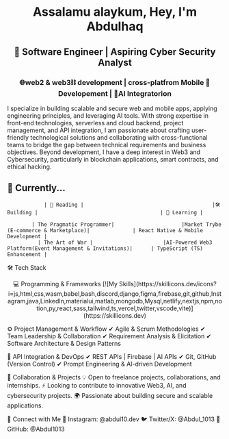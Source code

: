 <div align="center"><h1>Assalamu alaykum, Hey, I'm Abdulhaq</h1>
<h2>🚀 Software Engineer | Aspiring Cyber Security Analyst </h2>
  <h3> 🌐web2 & web3⛓ development | cross-platfrom Mobile 📱 Developement | 🤖AI Integratorion </h3>
</div>

I specialize in building scalable and secure web and mobile apps, applying engineering principles, and leveraging AI tools. With strong expertise in front-end technologies, serverless and cloud backend, project management, and API integration, I am passionate about crafting user-friendly technological solutions and collaborating with cross-functional teams to bridge the gap between technical requirements and business objectives. Beyond development, I have a deep interest in Web3 and Cybersecurity, particularly in blockchain applications, smart contracts, and ethical hacking.


## 🚀 Currently...

                | 📖 Reading |                                          |🛠 Building |                                        | 🎯 Learning |

            | The Pragmatic Programmer|                      |Market Trybe (E-commerce & Marketplace)|              | React Native & Mobile Development |
              | The Art of War |                       |AI-Powered Web3 Platform(Event Management & Invitations)|      | TypeScript (TS) Enhancement |

🛠️ Tech Stack
<p align="center">
💻 Programming & Frameworks
[![My Skills](https://skillicons.dev/icons?i=js,html,css,wasm,babel,bash,discord,django,figma,firebase,git,github,Instagram,java,LinkedIn,materialui,matlab,mongodb,Mysql,netlify,nextjs,npm,notion,py,react,sass,tailwind,ts,vercel,twitter,vscode,vite)](https://skillicons.dev)
</p>


⚙ Project Management & Workflow
✔ Agile & Scrum Methodologies
✔ Team Leadership & Collaboration
✔ Requirement Analysis & Elicitation
✔ Software Architecture & Design Patterns

🔗 API Integration & DevOps
✔ REST APIs | Firebase | AI APIs 
✔ Git, GitHub (Version Control)
✔ Prompt Engineering & AI-driven Development

💼 Collaboration & Projects
💡 Open to freelance projects, collaborations, and internships.
⚡ Looking to contribute to innovative Web3, AI, and cybersecurity projects.
🌍 Passionate about building secure and scalable applications.

📲 Connect with Me
📸 Instagram: @abdul10.dev
🐦 Twitter/X: @Abdul_1013
💼 GitHub: @Abdul1013

